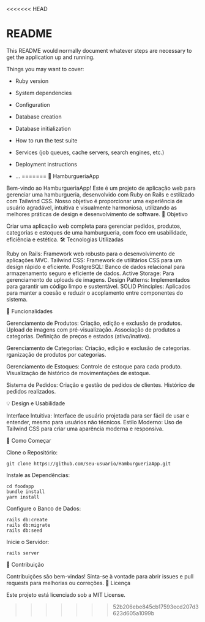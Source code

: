 <<<<<<< HEAD
# README

This README would normally document whatever steps are necessary to get the
application up and running.

Things you may want to cover:

* Ruby version

* System dependencies

* Configuration

* Database creation

* Database initialization

* How to run the test suite

* Services (job queues, cache servers, search engines, etc.)

* Deployment instructions

* ...
=======
🍔 HamburgueriaApp

Bem-vindo ao HamburgueriaApp! Este é um projeto de aplicação web para gerenciar uma hamburgueria, desenvolvido com Ruby on Rails e estilizado com Tailwind CSS. Nosso objetivo é proporcionar uma experiência de usuário agradável, intuitiva e visualmente harmoniosa, utilizando as melhores práticas de design e desenvolvimento de software.
🎯 Objetivo

Criar uma aplicação web completa para gerenciar pedidos, produtos, categorias e estoques de uma hamburgueria, com foco em usabilidade, eficiência e estética.
🛠️ Tecnologias Utilizadas

  Ruby on Rails: Framework web robusto para o desenvolvimento de aplicações MVC.
  Tailwind CSS: Framework de utilitários CSS para um design rápido e eficiente.
  PostgreSQL: Banco de dados relacional para armazenamento seguro e eficiente de dados.
  Active Storage: Para gerenciamento de uploads de imagens.
  Design Patterns: Implementados para garantir um código limpo e sustentável.
  SOLID Principles: Aplicados para manter a coesão e reduzir o acoplamento entre componentes do sistema.

🌟 Funcionalidades

  Gerenciamento de Produtos:
     Criação, edição e exclusão de produtos.
     Upload de imagens com pré-visualização.
     Associação de produtos a categorias.
     Definição de preços e estados (ativo/inativo).

  Gerenciamento de Categorias:
      Criação, edição e exclusão de categorias.
      rganização de produtos por categorias.

  Gerenciamento de Estoques:
      Controle de estoque para cada produto.
      Visualização de histórico de movimentações de estoque.

  Sistema de Pedidos:
      Criação e gestão de pedidos de clientes.
      Histórico de pedidos realizados.

💡 Design e Usabilidade

   Interface Intuitiva: Interface de usuário projetada para ser fácil de usar e entender, mesmo para usuários não técnicos.
   Estilo Moderno: Uso de Tailwind CSS para criar uma aparência moderna e responsiva.

🚀 Como Começar

  Clone o Repositório:
  
    git clone https://github.com/seu-usuario/HamburgueriaApp.git

Instale as Dependências:

    cd foodapp
    bundle install
    yarn install

Configure o Banco de Dados:

    rails db:create
    rails db:migrate
    rails db:seed

Inicie o Servidor:

    rails server

📝 Contribuição

Contribuições são bem-vindas! Sinta-se à vontade para abrir issues e pull requests para melhorias ou correções.
📜 Licença

Este projeto está licenciado sob a MIT License.
>>>>>>> 52b206ebe845cb17593ecd207d3623d605a1099b
